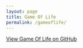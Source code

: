 ```yaml
---
layout: page
title: Game Of Life
permalink: /gameoflife/
---
```


[View Game Of Life on GitHub](https://github.com/gargirou/GameOfLife)